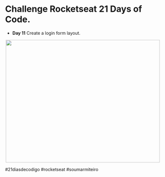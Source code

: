 # Challenge Rocketseat 21 Days of Code.
* **Day 11** Create a login form layout.

<div align ="center">
  <img width="500" height="400"src="https://github.com/LaylaVentillari/challenge-21-days-of-code/blob/a8d653783163ef2e0cd227a9842f2027cb6cf6c2/login/login-page/public/login.gif" alt="">
 
</div>

#21diasdecodigo #rocketseat #soumarmiteiro
